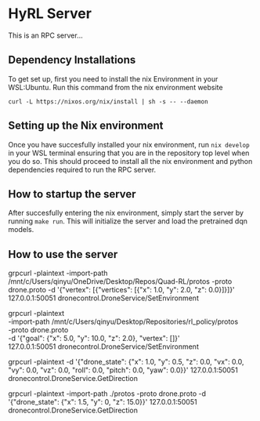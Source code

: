 # HyRL Server
This is an RPC server...

## Dependency Installations
To get set up, first you need to install the nix Environment in your WSL:Ubuntu. Run this command from the nix environment website

```curl -L https://nixos.org/nix/install | sh -s -- --daemon```

## Setting up the Nix environment
Once you have succesfully installed your nix environment, run ```nix develop``` in your WSL terminal ensuring that you are in the repository top level when you do so. This should proceed to install all the nix environment and python dependencies required to run the RPC server. 

## How to startup the server
After succesfully entering the nix environment, simply start the server by running ```make run```. This will initialize the server and load the pretrained dqn models. 

## How to use the server
grpcurl -plaintext -import-path /mnt/c/Users/qinyu/OneDrive/Desktop/Repos/Quad-RL/protos -proto drone.proto -d '{"vertex": [{"vertices": [{"x": 1.0, "y": 2.0, "z": 0.0}]}]}' 127.0.0.1:50051 dronecontrol.DroneService/SetEnvironment

grpcurl -plaintext \
  -import-path /mnt/c/Users/qinyu/Desktop/Repositories/rl_policy/protos \
  -proto drone.proto \
  -d '{"goal": {"x": 5.0, "y": 10.0, "z": 2.0}, "vertex": []}' \
  127.0.0.1:50051 dronecontrol.DroneService/SetEnvironment

  grpcurl -plaintext -d '{"drone_state": {"x": 1.0, "y": 0.5, "z": 0.0, "vx": 0.0, "vy": 0.0, "vz": 0.0, "roll": 0.0, "pitch": 0.0, "yaw": 0.0}}' 127.0.0.1:50051 dronecontrol.DroneService.GetDirection

grpcurl -plaintext   -import-path ./protos   -proto drone.proto   -d '{"drone_state": {"x": 1.5, "y": 0, "z": 15.0}}'   127.0.0.1:50051 dronecontrol.DroneService.GetDirection

